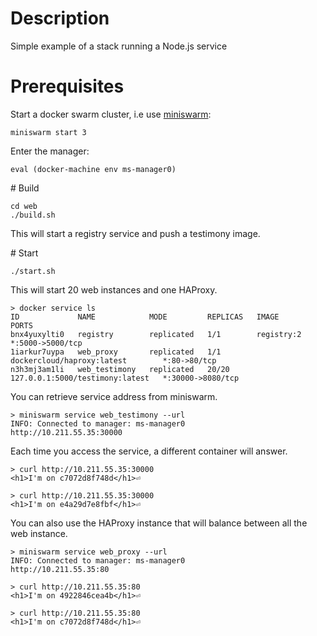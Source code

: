 
# Description

Simple example of a stack running a Node.js service

# Prerequisites

Start a docker swarm cluster, i.e use [miniswarm](https://github.com/aelsabbahy/miniswarm):

`miniswarm start 3`

Enter the manager:

`eval (docker-machine env ms-manager0)`

# Build

```
cd web
./build.sh
```

This will start a registry service and push a testimony image.

# Start

```
./start.sh
```

This will start 20 web instances and one HAProxy.

```
> docker service ls                                                                                          
ID             NAME            MODE         REPLICAS   IMAGE                             PORTS
bnx4yuxylti0   registry        replicated   1/1        registry:2                        *:5000->5000/tcp
1iarkur7uypa   web_proxy       replicated   1/1        dockercloud/haproxy:latest        *:80->80/tcp
n3h3mj3am1li   web_testimony   replicated   20/20      127.0.0.1:5000/testimony:latest   *:30000->8080/tcp
```
You can retrieve service address from miniswarm.

```
> miniswarm service web_testimony --url                                                                      
INFO: Connected to manager: ms-manager0
http://10.211.55.35:30000
```

Each time you access the service, a different container will answer.

```
> curl http://10.211.55.35:30000                                                                          
<h1>I'm on c7072d8f748d</h1>⏎

> curl http://10.211.55.35:30000                                                                                      
<h1>I'm on e4a29d7e8fbf</h1>⏎
```

You can also use the HAProxy instance that will balance between all the web instance.

```
> miniswarm service web_proxy --url                                                                                   
INFO: Connected to manager: ms-manager0
http://10.211.55.35:80

> curl http://10.211.55.35:80                                                                                
<h1>I'm on 4922846cea4b</h1>⏎

> curl http://10.211.55.35:80                                                                                     
<h1>I'm on c7072d8f748d</h1>⏎

```